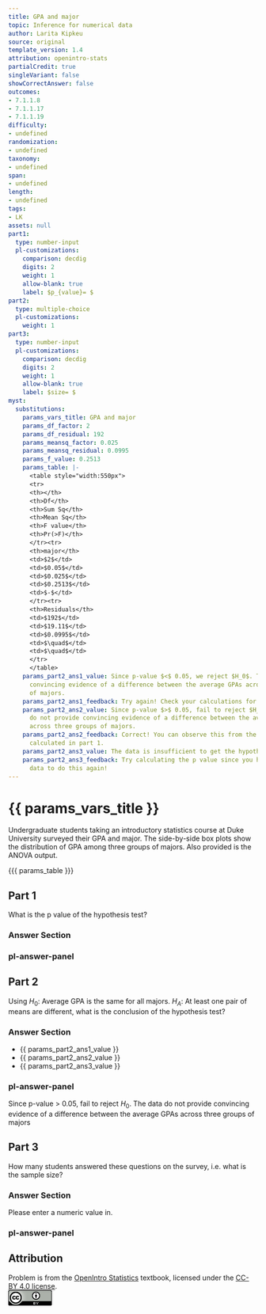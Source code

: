 ```yaml
---
title: GPA and major
topic: Inference for numerical data
author: Larita Kipkeu
source: original
template_version: 1.4
attribution: openintro-stats
partialCredit: true
singleVariant: false
showCorrectAnswer: false
outcomes:
- 7.1.1.8
- 7.1.1.17
- 7.1.1.19
difficulty:
- undefined
randomization:
- undefined
taxonomy:
- undefined
span:
- undefined
length:
- undefined
tags:
- LK
assets: null
part1:
  type: number-input
  pl-customizations:
    comparison: decdig
    digits: 2
    weight: 1
    allow-blank: true
    label: $p_{value}= $
part2:
  type: multiple-choice
  pl-customizations:
    weight: 1
part3:
  type: number-input
  pl-customizations:
    comparison: decdig
    digits: 2
    weight: 1
    allow-blank: true
    label: $size= $
myst:
  substitutions:
    params_vars_title: GPA and major
    params_df_factor: 2
    params_df_residual: 192
    params_meansq_factor: 0.025
    params_meansq_residual: 0.0995
    params_f_value: 0.2513
    params_table: |-
      <table style="width:550px">
      <tr>
      <th></th>
      <th>Df</th>
      <th>Sum Sq</th>
      <th>Mean Sq</th>
      <th>F value</th>
      <th>Pr(>F)</th>
      </tr><tr>
      <th>major</th>
      <td>$2$</td>
      <td>$0.05$</td>
      <td>$0.025$</td>
      <td>$0.2513$</td>
      <td>$-$</td>
      </tr><tr>
      <th>Residuals</th>
      <td>$192$</td>
      <td>$19.11$</td>
      <td>$0.0995$</td>
      <td>$\quad$</td>
      <td>$\quad$</td>
      </tr>
      </table>
    params_part2_ans1_value: Since p-value $<$ 0.05, we reject $H_0$. The data provides
      convincing evidence of a difference between the average GPAs across three groups
      of majors.
    params_part2_ans1_feedback: Try again! Check your calculations for p-value.
    params_part2_ans2_value: Since p-value $>$ 0.05, fail to reject $H_0$. The data
      do not provide convincing evidence of a difference between the average GPAs
      across three groups of majors.
    params_part2_ans2_feedback: Correct! You can observe this from the p-value you
      calculated in part 1.
    params_part2_ans3_value: The data is insufficient to get the hypothesis test significance.
    params_part2_ans3_feedback: Try calculating the p value since you have sufficient
      data to do this again!
---
```

# {{ params_vars_title }}
Undergraduate students taking an introductory statistics course at Duke University surveyed their GPA and major. The side-by-side box plots show the distribution of GPA among three groups of majors. Also provided is the ANOVA output.

<pl-figure file-name="figure 1.png" type="dynamic" width="450px"></pl-figure>

{{{ params_table }}}

## Part 1

What is the p value of the hypothesis test?

### Answer Section

### pl-answer-panel

## Part 2

Using $H_0$: Average GPA is the same for all majors. $H_A$: At least one pair of means are different, what is the conclusion of the hypothesis test?

### Answer Section

- {{ params_part2_ans1_value }}
- {{ params_part2_ans2_value }}
- {{ params_part2_ans3_value }}

### pl-answer-panel

Since p-value $>$ 0.05, fail to reject $H_0$. The data do not provide convincing evidence of a difference between the average GPAs across three groups of majors

## Part 3

How many students answered these questions on the survey, i.e. what is the sample size?

### Answer Section

Please enter a numeric value in.

### pl-answer-panel

## Attribution

Problem is from the [OpenIntro Statistics](https://openintro.org/book/os/) textbook, licensed under the [CC-BY 4.0 license](https://creativecommons.org/licenses/by/4.0/).<br>![Image representing the Creative Commons 4.0 BY license.](https://raw.githubusercontent.com/firasm/bits/master/by.png)